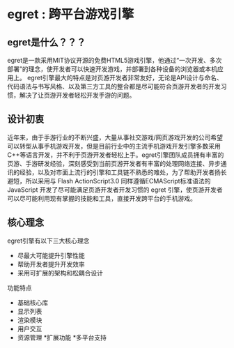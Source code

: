 egret : 跨平台游戏引擎
================================================

egret是什么？？？
-------------------

egret是一款采用MIT协议开源的免费HTML5游戏引擎，他通过“一次开发、多次部署”的理念，使开发者可以快速开发游戏，并部署到各种设备的浏览器或本机应用上。
egret引擎最大的特点是对页游开发者非常友好，无论是API设计与命名、代码语法与书写风格、以及第三方工具的整合都是尽可能符合页游开发者的开发习惯，解决了让页游开发者轻松开发手游的问题。

设计初衷
-------------------

近年来，由于手游行业的不断兴盛，大量从事社交游戏/网页游戏开发的公司希望可以转型从事手机游戏开发，但是目前行业中的主流手机游戏开发引擎多数采用C++等语言开发，并不利于页游开发者轻松上手。egret引擎团队成员拥有丰富的页游、手游研发经验，深刻感受到当前页游开发者有丰富的处理网络连接、异步通讯的经验，以及对市面上流行的引擎和工具链不熟悉的难处，为了帮助开发者扬长避短，所以采用与 Flash ActionScript3.0 同样遵循ECMAScript标准语法的 JavaScript 开发了尽可能满足页游开发者开发习惯的 egret 引擎，使页游开发者可以尽可能利用现有掌握的技能和工具，直接开发跨平台的手机游戏。


核心理念
--------------------

egret引擎有以下三大核心理念
* 尽最大可能提升引擎性能
* 帮助开发者提升开发效率
* 采用可扩展的架构和松耦合设计

功能特点
* 基础核心库
* 显示列表
* 渲染模块
* 用户交互
* 资源管理
*扩展功能
*多平台支持
